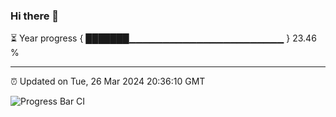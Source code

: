 ### Hi there 👋

⏳ Year progress { ███████▁▁▁▁▁▁▁▁▁▁▁▁▁▁▁▁▁▁▁▁▁▁▁ } 23.46 %

---

⏰ Updated on Tue, 26 Mar 2024 20:36:10 GMT

![Progress Bar CI](https://github.com/IshwaranRudhara/GIT-ACTION/workflows/Progress%20Bar%20CI/badge.svg)
